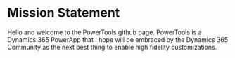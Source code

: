 # Mission Statement

Hello and welcome to the PowerTools github page.  PowerTools is a Dynamics 365 PowerApp that I hope will be embraced by the Dynamics 365 Community as the next best thing to enable high fidelity customizations.
